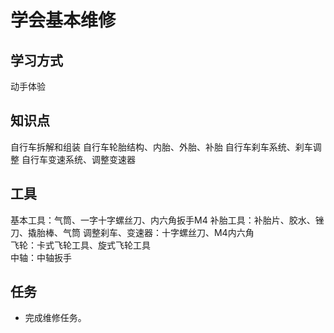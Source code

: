 # 学会基本维修
## 学习方式
动手体验
## 知识点
自行车拆解和组装
自行车轮胎结构、内胎、外胎、补胎
自行车刹车系统、刹车调整
自行车变速系统、调整变速器

## 工具
基本工具：气筒、一字十字螺丝刀、内六角扳手M4
补胎工具：补胎片、胶水、锉刀、撬胎棒、气筒
调整刹车、变速器：十字螺丝刀、M4内六角  
飞轮：卡式飞轮工具、旋式飞轮工具  
中轴：中轴扳手   

## 任务
- 完成维修任务。
